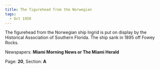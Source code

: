 ```yaml
---  
title: The figurehead from the Norwegian  
tags:  
  - Oct 1950  
---  
```

  
The figurehead from the Norwegian ship Ingrid is put on display by the Historical Association of Southern Florida. The ship sank in 1895 off Fowey Rocks.  
  
Newspapers: **Miami Morning News or The Miami Herald**  
  
Page: **20**, Section: **A** 
